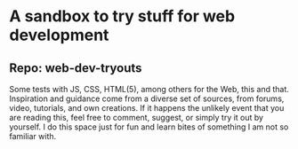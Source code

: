 # A sandbox to try stuff for web development
## Repo: web-dev-tryouts
Some tests with JS, CSS, HTML(5), among others for the Web, this and that. Inspiration and guidance come from a diverse set of sources, from forums, video, tutorials, and own creations.
If it happens the unlikely event that you are reading this, feel free to comment, suggest, or simply try it out by yourself. I do this space just for fun and learn bites of something I am not so familiar with.
